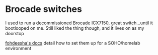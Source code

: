 # Brocade switches
I used to run a decommissioned Brocade ICX7150, great switch...until it bootlooped on me. Still liked
the thing though, and it lives on as my doorstop

[fohdeesha's docs](https://fohdeesha.com/docs) detail how to set them up for a SOHO/homelab environment
